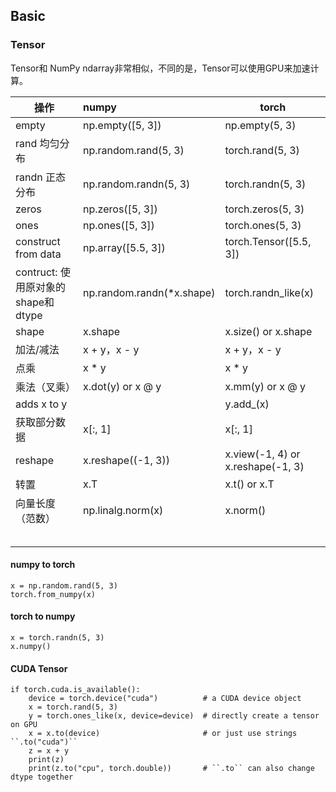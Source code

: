 
## Basic

### Tensor

Tensor和 NumPy   ndarray非常相似，不同的是，Tensor可以使用GPU来加速计算。

| 操作                               | numpy                     | torch                              |
| ---------------------------------- | :------------------------ | ---------------------------------- |
| empty                              | np.empty([5, 3])          | np.empty(5, 3)                     |
| rand 均匀分布                      | np.random.rand(5, 3)      | torch.rand(5, 3)                   |
| randn 正态分布                     | np.random.randn(5, 3)     | torch.randn(5, 3)                  |
| zeros                              | np.zeros([5, 3])          | torch.zeros(5, 3)                  |
| ones                               | np.ones([5, 3])           | torch.ones(5, 3)                   |
| construct from data                | np.array([5.5, 3])        | torch.Tensor([5.5, 3])             |
| contruct: 使用原对象的shape和dtype | np.random.randn(*x.shape) | torch.randn_like(x)                |
| shape                              | x.shape                   | x.size() or x.shape                |
| 加法/减法                          | x + y，x - y              | x + y，x - y                       |
| 点乘                               | x * y                     | x * y                              |
| 乘法（叉乘）                       | x.dot(y) or x @ y         | x.mm(y)  or x @ y                  |
| adds x to y                        |                           | y.add_(x)                          |
| 获取部分数据                       | x[:, 1]                   | x[:, 1]                            |
| reshape                            | x.reshape((-1, 3))        | x.view(-1, 4)  or x.reshape(-1, 3) |
| 转置                               | x.T                       | x.t() or x.T                       |
| 向量长度（范数）                   | np.linalg.norm(x)         | x.norm()                           |
|                                    |                           |                                    |
|                                    |                           |                                    |
|                                    |                           |                                    |
|                                    |                           |                                    |
|                                    |                           |                                    |

#### numpy to torch

~~~
x = np.random.rand(5, 3)
torch.from_numpy(x)
~~~

#### torch to numpy

~~~
x = torch.randn(5, 3)
x.numpy()
~~~

#### CUDA Tensor

~~~
if torch.cuda.is_available():
    device = torch.device("cuda")          # a CUDA device object
    x = torch.rand(5, 3)
    y = torch.ones_like(x, device=device)  # directly create a tensor on GPU
    x = x.to(device)                       # or just use strings ``.to("cuda")``
    z = x + y
    print(z)
    print(z.to("cpu", torch.double))       # ``.to`` can also change dtype together
~~~

